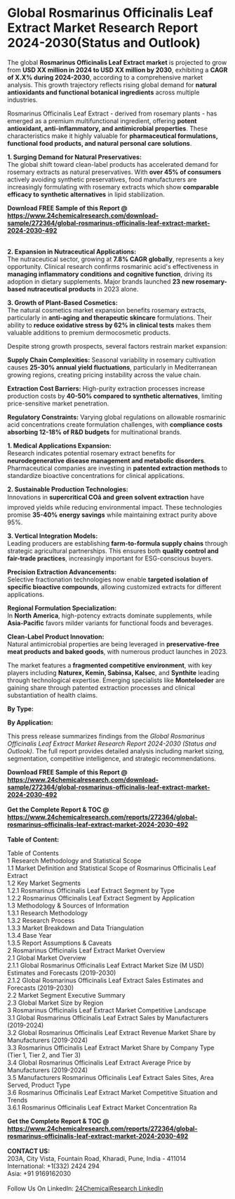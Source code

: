 <h1>Global Rosmarinus Officinalis Leaf Extract Market Research Report 2024-2030(Status and Outlook)</h1><p>The global <strong>Rosmarinus Officinalis Leaf Extract market</strong> is projected to grow from <strong>USD XX million in 2024 to USD XX million by 2030</strong>, exhibiting a <strong>CAGR of X.X% during 2024-2030</strong>, according to a comprehensive market analysis. This growth trajectory reflects rising global demand for <strong>natural antioxidants and functional botanical ingredients</strong> across multiple industries.</p><p>Rosmarinus Officinalis Leaf Extract - derived from rosemary plants - has emerged as a premium multifunctional ingredient, offering <strong>potent antioxidant, anti-inflammatory, and antimicrobial properties</strong>. These characteristics make it highly valuable for <strong>pharmaceutical formulations, functional food products, and natural personal care solutions</strong>.</p><p><strong>1. Surging Demand for Natural Preservatives:</strong><br>
The global shift toward clean-label products has accelerated demand for rosemary extracts as natural preservatives. With <strong>over 45% of consumers</strong> actively avoiding synthetic preservatives, food manufacturers are increasingly formulating with rosemary extracts which show <strong>comparable efficacy to synthetic alternatives</strong> in lipid stabilization.</p><div><b>Download FREE Sample of this Report @ 
            <a href="https://www.24chemicalresearch.com/download-sample/272364/global-rosmarinus-officinalis-leaf-extract-market-2024-2030-492">
            https://www.24chemicalresearch.com/download-sample/272364/global-rosmarinus-officinalis-leaf-extract-market-2024-2030-492</a></b></div><br><p><strong>2. Expansion in Nutraceutical Applications:</strong><br>
The nutraceutical sector, growing at <strong>7.8% CAGR globally</strong>, represents a key opportunity. Clinical research confirms rosmarinic acid's effectiveness in <strong>managing inflammatory conditions and cognitive function</strong>, driving its adoption in dietary supplements. Major brands launched <strong>23 new rosemary-based nutraceutical products</strong> in 2023 alone.</p><p><strong>3. Growth of Plant-Based Cosmetics:</strong><br>
The natural cosmetics market expansion benefits rosemary extracts, particularly in <strong>anti-aging and therapeutic skincare</strong> formulations. Their ability to <strong>reduce oxidative stress by 62% in clinical tests</strong> makes them valuable additions to premium dermocosmetic products.</p><p>Despite strong growth prospects, several factors restrain market expansion:</p><p><strong>Supply Chain Complexities:</strong> Seasonal variability in rosemary cultivation causes <strong>25-30% annual yield fluctuations</strong>, particularly in Mediterranean growing regions, creating pricing instability across the value chain.</p><p><strong>Extraction Cost Barriers:</strong> High-purity extraction processes increase production costs by <strong>40-50% compared to synthetic alternatives</strong>, limiting price-sensitive market penetration.</p><p><strong>Regulatory Constraints:</strong> Varying global regulations on allowable rosmarinic acid concentrations create formulation challenges, with <strong>compliance costs absorbing 12-18% of R&amp;D budgets</strong> for multinational brands.</p><p><strong>1. Medical Applications Expansion:</strong><br>
Research indicates potential rosemary extract benefits for <strong>neurodegenerative disease management and metabolic disorders</strong>. Pharmaceutical companies are investing in <strong>patented extraction methods</strong> to standardize bioactive concentrations for clinical applications.</p><p><strong>2. Sustainable Production Technologies:</strong><br>
Innovations in <strong>supercritical COâ and green solvent extraction</strong> have improved yields while reducing environmental impact. These technologies promise <strong>35-40% energy savings</strong> while maintaining extract purity above 95%.</p><p><strong>3. Vertical Integration Models:</strong><br>
Leading producers are establishing <strong>farm-to-formula supply chains</strong> through strategic agricultural partnerships. This ensures both <strong>quality control and fair-trade practices</strong>, increasingly important for ESG-conscious buyers.</p><p><strong>Precision Extraction Advancements:</strong><br>
	Selective fractionation technologies now enable <strong>targeted isolation of specific bioactive compounds</strong>, allowing customized extracts for different applications.</p><p><strong>Regional Formulation Specialization:</strong><br>
	In <strong>North America</strong>, high-potency extracts dominate supplements, while <strong>Asia-Pacific</strong> favors milder variants for functional foods and beverages.</p><p><strong>Clean-Label Product Innovation:</strong><br>
	Natural antimicrobial properties are being leveraged in <strong>preservative-free meat products and baked goods</strong>, with numerous product launches in 2023.</p><p>The market features a <strong>fragmented competitive environment</strong>, with key players including <strong>Naturex, Kemin, Sabinsa, Kalsec</strong>, and <strong>Synthite</strong> leading through technological expertise. Emerging specialists like <strong>Monteloeder</strong> are gaining share through patented extraction processes and clinical substantiation of health claims.</p><p><strong>By Type:</strong></p><p><strong>By Application:</strong></p><p>This press release summarizes findings from the <em>Global Rosmarinus Officinalis Leaf Extract Market Research Report 2024-2030 (Status and Outlook)</em>. The full report provides detailed analysis including market sizing, segmentation, competitive intelligence, and strategic recommendations.</p><div><b>Download FREE Sample of this Report @ 
            <a href="https://www.24chemicalresearch.com/download-sample/272364/global-rosmarinus-officinalis-leaf-extract-market-2024-2030-492">
            https://www.24chemicalresearch.com/download-sample/272364/global-rosmarinus-officinalis-leaf-extract-market-2024-2030-492</a></b></div><br><div><b>Get the Complete Report & TOC @ 
            <a href="https://www.24chemicalresearch.com/reports/272364/global-rosmarinus-officinalis-leaf-extract-market-2024-2030-492">
            https://www.24chemicalresearch.com/reports/272364/global-rosmarinus-officinalis-leaf-extract-market-2024-2030-492</a></b></div><br>
            <b>Table of Content:</b><p>Table of Contents<br />
1 Research Methodology and Statistical Scope<br />
1.1 Market Definition and Statistical Scope of Rosmarinus Officinalis Leaf Extract<br />
1.2 Key Market Segments<br />
1.2.1 Rosmarinus Officinalis Leaf Extract Segment by Type<br />
1.2.2 Rosmarinus Officinalis Leaf Extract Segment by Application<br />
1.3 Methodology & Sources of Information<br />
1.3.1 Research Methodology<br />
1.3.2 Research Process<br />
1.3.3 Market Breakdown and Data Triangulation<br />
1.3.4 Base Year<br />
1.3.5 Report Assumptions & Caveats<br />
2 Rosmarinus Officinalis Leaf Extract Market Overview<br />
2.1 Global Market Overview<br />
2.1.1 Global Rosmarinus Officinalis Leaf Extract Market Size (M USD) Estimates and Forecasts (2019-2030)<br />
2.1.2 Global Rosmarinus Officinalis Leaf Extract Sales Estimates and Forecasts (2019-2030)<br />
2.2 Market Segment Executive Summary<br />
2.3 Global Market Size by Region<br />
3 Rosmarinus Officinalis Leaf Extract Market Competitive Landscape<br />
3.1 Global Rosmarinus Officinalis Leaf Extract Sales by Manufacturers (2019-2024)<br />
3.2 Global Rosmarinus Officinalis Leaf Extract Revenue Market Share by Manufacturers (2019-2024)<br />
3.3 Rosmarinus Officinalis Leaf Extract Market Share by Company Type (Tier 1, Tier 2, and Tier 3)<br />
3.4 Global Rosmarinus Officinalis Leaf Extract Average Price by Manufacturers (2019-2024)<br />
3.5 Manufacturers Rosmarinus Officinalis Leaf Extract Sales Sites, Area Served, Product Type<br />
3.6 Rosmarinus Officinalis Leaf Extract Market Competitive Situation and Trends<br />
3.6.1 Rosmarinus Officinalis Leaf Extract Market Concentration Ra</p><div><b>Get the Complete Report & TOC @ 
            <a href="https://www.24chemicalresearch.com/reports/272364/global-rosmarinus-officinalis-leaf-extract-market-2024-2030-492">
            https://www.24chemicalresearch.com/reports/272364/global-rosmarinus-officinalis-leaf-extract-market-2024-2030-492</a></b></div><br><b>CONTACT US:</b><br>
            203A, City Vista, Fountain Road, Kharadi, Pune, India - 411014<br>
            International: +1(332) 2424 294<br>
            Asia: +91 9169162030 <br><br>
            Follow Us On LinkedIn: <a href="https://www.linkedin.com/company/24chemicalresearch/">24ChemicalResearch LinkedIn</a>